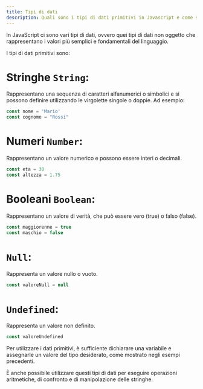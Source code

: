 ```yaml
---
title: Tipi di dati
description: Quali sono i tipi di dati primitivi in Javascript e come si possono utilizzare
---
```


In JavaScript ci sono vari tipi di dati, ovvero quei tipi di dati non oggetto che rappresentano i valori più semplici e fondamentali del linguaggio.

I tipi di dati primitivi sono:

# Stringhe `String`:

Rappresentano una sequenza di caratteri alfanumerici o simbolici e si possono definire utilizzando le virgolette singole o doppie. Ad esempio:

```js
const nome = 'Mario'
const cognome = "Rossi"
```

# Numeri `Number`:

Rappresentano un valore numerico e possono essere interi o decimali.

```js
const eta = 30
const altezza = 1.75
```

# Booleani `Boolean`:

Rappresentano un valore di verità, che può essere vero (true) o falso (false).

```js
const maggiorenne = true
const maschio = false
```

# `Null`:

Rappresenta un valore nullo o vuoto.

```js
const valoreNull = null
```

# `Undefined`:

Rappresenta un valore non definito.

```js
const valoreUndefined
```

Per utilizzare i dati primitivi, è sufficiente dichiarare una variabile e assegnarle un valore del tipo desiderato, come mostrato negli esempi precedenti.

È anche possibile utilizzare questi tipi di dati per eseguire operazioni aritmetiche, di confronto e di manipolazione delle stringhe.
